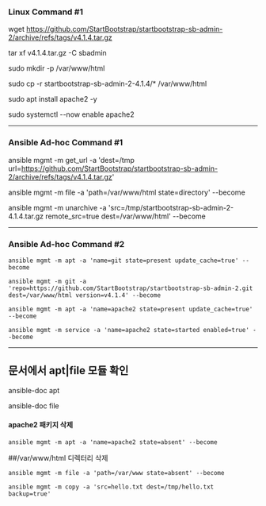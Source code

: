 ### Linux Command #1
wget https://github.com/StartBootstrap/startbootstrap-sb-admin-2/archive/refs/tags/v4.1.4.tar.gz

tar xf v4.1.4.tar.gz -C sbadmin

sudo mkdir -p /var/www/html

sudo cp -r startbootstrap-sb-admin-2-4.1.4/* /var/www/html

sudo apt install apache2 -y

sudo systemctl --now enable apache2


----

### Ansible Ad-hoc Command #1
ansible mgmt -m get_url -a 'dest=/tmp url=https://github.com/StartBootstrap/startbootstrap-sb-admin-2/archive/refs/tags/v4.1.4.tar.gz'

ansible mgmt -m file -a 'path=/var/www/html state=directory' --become

ansible mgmt -m unarchive -a 'src=/tmp/startbootstrap-sb-admin-2-4.1.4.tar.gz remote_src=true dest=/var/www/html' --become

---

### Ansible Ad-hoc Command #2
```
ansible mgmt -m apt -a 'name=git state=present update_cache=true' --become
```
```
ansible mgmt -m git -a 'repo=https://github.com/StartBootstrap/startbootstrap-sb-admin-2.git dest=/var/www/html version=v4.1.4' --become
```
```
ansible mgmt -m apt -a 'name=apache2 state=present update_cache=true' --become
```
```
ansible mgmt -m service -a 'name=apache2 state=started enabled=true' --become
```
---


## 문서에서 apt|file 모듈 확인
ansible-doc apt

ansible-doc file

#### apache2 패키지 삭제
```
ansible mgmt -m apt -a 'name=apache2 state=absent' --become
```
##/var/www/html 디렉터리 삭제
```
ansible mgmt -m file -a 'path=/var/www state=absent' --become
```


```
ansible mgmt -m copy -a 'src=hello.txt dest=/tmp/hello.txt backup=true'
```